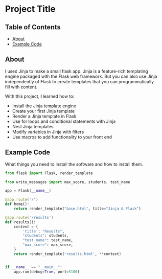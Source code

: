 # Project Title

## Table of Contents

- [About](#about)
- [Example Code](#ExampleCode)

## About <a name = "about"></a>

I used Jinja to make a small flask app. Jinja is a feature-rich templating engine packaged with the Flask web framework. But you can also use Jinja independently of Flask to create templates that you can programmatically fill with content.

With this project, I learned how to:

- Install the Jinja template engine
- Create your first Jinja template
- Render a Jinja template in Flask
- Use for loops and conditional statements with Jinja
- Nest Jinja templates
- Modify variables in Jinja with filters
- Use macros to add functionality to your front end

## Example Code

What things you need to install the software and how to install them.

```py
from flask import Flask, render_template

from write_messages import max_score, students, test_name

app = Flask(__name__)

@app.route('/')
def home():
    return render_template("base.html", title="Jinja & Flask")

@app.route('/results')
def results():
    context = {
        'title': "Results",
        "students": students,
        "test_name": test_name,
        "max_score": max_score,
    }
    return render_template('results.html', **context)


if __name__ == "__main__":
    app.run(debug=True, port=5100)
```

